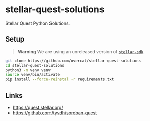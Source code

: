 # stellar-quest-solutions

Stellar Quest Python Solutions.

## Setup

> **Warning**
> We are using an unreleased version of [`stellar-sdk`](https://github.com/StellarCN/py-stellar-base/tree/soroban).

```bash
git clone https://github.com/overcat/stellar-quest-solutions
cd stellar-quest-solutions
python3 -m venv venv
source venv/bin/activate
pip install --force-reinstal -r requirements.txt
```

## Links
- https://quest.stellar.org/
- https://github.com/tyvdh/soroban-quest